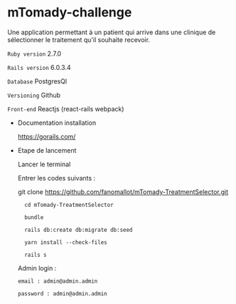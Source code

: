 # mTomady-challenge

Une application permettant à un patient qui arrive dans une clinique de sélectionner le traitement qu'il souhaite recevoir.

`Ruby version` 2.7.0

`Rails version` 6.0.3.4

`Database` PostgresQl

`Versioning` Github

`Front-end` Reactjs (react-rails webpack)

- Documentation installation

  https://gorails.com/

* Etape de lancement

  Lancer le terminal
  
  Entrer les codes suivants :
  
  git clone https://github.com/fanomallot/mTomady-TreatmentSelector.git

        cd mTomady-TreatmentSelector

        bundle

        rails db:create db:migrate db:seed

        yarn install --check-files

        rails s

  Admin login :
  
      email : admin@admin.admin

      password : admin@admin.admin
